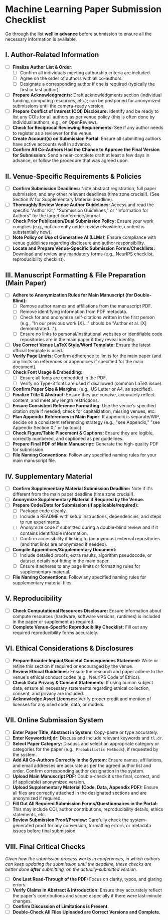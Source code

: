 # Machine Learning Paper Submission Checklist

Go through the list **well in advance** before submission to ensure all the necessary information is available.

## I. Author-Related Information

- [ ] **Finalize Author List & Order:**
  - [ ] Confirm all individuals meeting authorship criteria are included.
  - [ ] Agree on the order of authors with all co-authors.
  - [ ] Designate a corresponding author if one is required (typically the first or last author).
- [ ] **Prepare Acknowledgments:** Draft acknowledgments section (individual funding, computing resources, etc.); can be postponed for anonymized submissions until the camera-ready version.
- [ ] **Prepare Conflict of Interest (COI) Disclosure:** Identify and be ready to list any COIs for all authors as per venue policy (this is often done by individual authors, e.g., on OpenReview).
- [ ] **Check for Reciprocal Reviewing Requirements:** See if any author needs to register as a reviewer for the venue.
- [ ] **Create Account(s) on Submission Portal:** Ensure all submitting authors have active accounts well in advance.
- [ ] **Confirm All Co-Authors Had the Chance to Approve the Final Version for Submission:** Send a near-complete draft at least a few days in advance, or follow the procedure that was agreed upon.

## II. Venue-Specific Requirements & Policies

- [ ] **Confirm Submission Deadlines:** Note abstract registration, full paper submission, and any other relevant deadlines (time zone crucial!). (See Section IV for Supplementary Material deadline).
- [ ] **Thoroughly Review Venue Author Guidelines:** Access and read the specific "Author Kit," "Submission Guidelines," or "Information for Authors" for the target conference/journal.
- [ ] **Check Prior Publication/Dual Submission Policy:** Ensure your work complies (e.g., not currently under review elsewhere, content is substantially new).
- [ ] **Note Policy on Use of Generative AI (LLMs):** Ensure compliance with venue guidelines regarding disclosure and author responsibility.
- [ ] **Locate and Prepare Venue-Specific Submission Forms/Checklists:** Download and review any mandatory forms (e.g., NeurIPS checklist, reproducibility checklist).

## III. Manuscript Formatting & File Preparation (Main Paper)

- [ ] **Adhere to Anonymization Rules for Main Manuscript (for Double-Blind):**
  - [ ] Remove author names and affiliations from the manuscript PDF.
  - [ ] Remove identifying information from PDF metadata.
  - [ ] Check for and anonymize self-citations written in the first person (e.g., "In our previous work [X]..." should be "Author et al. [X] demonstrated...").
  - [ ] Ensure no links to personal/institutional websites or identifiable code repositories are in the main paper if they reveal identity.
- [ ] **Use Correct Venue LaTeX Style/Word Template:** Ensure the latest official template is used.
- [ ] **Verify Page Limits:** Confirm adherence to limits for the main paper (and any limits on references or appendices if specified for the main document).
- [ ] **Check Font Usage & Embedding:**
  - [ ] Ensure all fonts are embedded in the PDF.
  - [ ] Verify no Type-3 fonts are used if disallowed (common LaTeX issue).
- [ ] **Confirm Paper Size & Margins:** (e.g., US Letter or A4, as specified).
- [ ] **Finalize Title & Abstract:** Ensure they are concise, accurately reflect content, and meet any length restrictions.
- [ ] **Ensure Consistent Reference Formatting:** Use the venue's specified citation style if needed; check for capitalization, missing venues, etc.
- [ ] **Plan Appendix References in Main Paper:** If appendix is separate/WIP, decide on a consistent referencing strategy (e.g., "see Appendix," "see Appendix Section X," or by topic).
- [ ] **Check Figure/Table Placement & Captions:** Ensure they are legible, correctly numbered, and captioned as per guidelines.
- [ ] **Prepare Final PDF of Main Manuscript:** Generate the high-quality PDF for submission.
- [ ] **File Naming Conventions:** Follow any specified naming rules for your main manuscript file.

## IV. Supplementary Material

- [ ] **Confirm Supplementary Material Submission Deadline:** Note if it's different from the main paper deadline (time zone crucial!).
- [ ] **Anonymize Supplementary Material if Required by the Venue.**
- [ ] **Prepare Code/Data for Submission (if applicable/required):**
  - [ ] Package code cleanly.
  - [ ] Include a README with setup instructions, dependencies, and steps to run experiments.
  - [ ] Anonymize code if submitted during a double-blind review and if it contains identifiable information.
  - [ ] Confirm accessibility if linking to (anonymous) external repositories (and that links are anonymized if needed).
- [ ] **Compile Appendices/Supplementary Document:**
  - [ ] Include detailed proofs, extra results, algorithm pseudocode, or dataset details not fitting in the main paper.
  - [ ] Ensure it adheres to any page limits or formatting rules for supplementary material.
- [ ] **File Naming Conventions:** Follow any specified naming rules for supplementary material files.

## V. Reproducibility

- [ ] **Check Computational Resources Disclosure:** Ensure information about compute resources (hardware, software versions, runtimes) is included in the paper or supplement as required.
- [ ] **Complete Venue-Specific Reproducibility Checklist:** Fill out any required reproducibility forms accurately.

## VI. Ethical Considerations & Disclosures

- [ ] **Prepare Broader Impact/Societal Consequences Statement:** Write or refine this section if required or encouraged by the venue.
- [ ] **Review Ethical Guidelines:** Ensure the research and paper adhere to the venue's ethical conduct codes (e.g., NeurIPS Code of Ethics).
- [ ] **Check Data Privacy & Consent Statements:** If using human subject data, ensure all necessary statements regarding ethical collection, consent, and privacy are included.
- [ ] **Acknowledge Asset Licenses:** Verify proper credit and mention of licenses for any used code, data, or models.

## VII. Online Submission System

- [ ] **Enter Paper Title, Abstract in System:** Copy-paste or type accurately.
- [ ] **Enter Keywords/tl;dr:** Discuss and include relevant keywords and `tl;dr`.
- [ ] **Select Paper Category:** Discuss and select an appropriate category or categories for the paper (e.g., `Probabilistic Methods`), if requested by the system.
- [ ] **Add All Co-Authors Correctly in the System:** Ensure names, affiliations, and email addresses are accurate as per the agreed author list and order. Confirm corresponding author designation in the system.
- [ ] **Upload Main Manuscript PDF:** Double-check it's the final, correct, and (if applicable) anonymized version.
- [ ] **Upload Supplementary Material (Code, Data, Appendix PDF):** Ensure all files are correctly attached in the designated sections and are anonymized if required.
- [ ] **Fill Out All Required Submission Forms/Questionnaires in the Portal:** This may include COI, author contributions, reproducibility details, ethics statements, etc.
- [ ] **Review Submission Proof/Preview:** Carefully check the system-generated proof for any conversion, formatting errors, or metadata issues before final submission.

## VIII. Final Critical Checks

_Given how the submission process works in conferences, in which authors can keep updating the submission until the deadline, these checks are better done **after** submitting, on the actually-submitted version._

- [ ] **One Last Read-Through of the PDF:** Focus on clarity, typos, and glaring errors.
- [ ] **Verify Claims in Abstract & Introduction:** Ensure they accurately reflect the paper's contributions and scope especially if there were last-minute changes.
- [ ] **Confirm Discussion of Limitations is Present.**
- [ ] **Double-Check All Files Uploaded are Correct Versions and Complete.**
